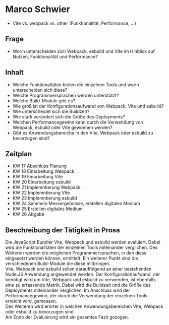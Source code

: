# Marco Schwier
* Vite vs. webpack vs. other (Funktionalität, Performance, ...)

## Frage
- Worin unterscheiden sich Webpack, esbuild und Vite im Hinblick auf Nutzen, Funktionalität und Performance?

## Inhalt
- Welche Funktionaltäten bieten die einzelnen Tools und worin unterscheiden sich diese?
- Welche Programmiersprachen werden unterstützt?
- Welche Build-Module gibt es?
- Wie groß ist der Konfigurationsaufwand von Webpack, Vite und esbuild?
- Wie unterscheidet sich die Buildzeit?
- Wie stark verändert sich die Größe des Deployments?
- Welchen Performancegewinn kann durch die Verwendung von Webpack, esbuild oder Vite gewonnen werden?
- Gibt es Anwendungsbereiche in den Vite, Webpack oder esbuild zu bevorzugen sind?

## Zeitplan
- KW 17 Abschluss Planung
- KW 18 Einarbeitung Webpack
- KW 19 Einarbeitung Vite
- KW 20 Einarbeitung esbuild
- KW 21 Implemntierung Webpack
- KW 22 Implemntierung Vite
- KW 23 Implemntierung esbuild
- KW 24 Sammeln Messergebnisse, erstellen digitales Medium
- KW 25 Erstellen digitales Medium
- KW 26 Abgabe

## Beschreibung der Tätigkeit in Prosa
Die JavaScript Bundler Vite, Webpack und esbuild werden evaluiert. Dabei wird die Funktionalitäten der einzelnen Tools miteinander verglichen. Des Weiteren werden die möglichen Programmiersprachen, in den diese eingesetzt werden können, ermittelt. Ein weiterer Punkt sind die verschiedenen Build-Module die diese mitbringen. <br>
Vite, Webpack und esbuild sollen darauffolgend an einer bestehenden Node.JS Anwendung angewendet werden. Der Konfigurationaufwand, der benötigt wird um Vite, Webpack und esbuild zu verwenden, ist ebenfalls eine zu erfassende Metrik. Dabei wird die Buildzeit und die Größe des Deployments miteinander verglichen. Im Anschluss wird der Performancegewinn, der durch die Verwendung der einzelnen Tools erreicht wird, gemessen. <br>
Des Weiteren wird erörter in welchen Anwendungsbereichen Vite, Webpack oder esbuild zu bevorzugen sind. <br>
Am Ende der Evaluierung wird ein gesamtes Fazit gezogen. <br>

